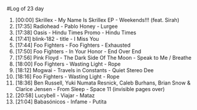 #Log of 23 day

1. [00:00] Skrillex - My Name Is Skrillex EP - Weekends!!! (feat. Sirah)
1. [17:35] Radiohead - Pablo Honey - Lurgee
1. [17:38] Oasis - Hindu Times Promo - Hindu Times
1. [17:41] blink-182 - title - I Miss You
1. [17:44] Foo Fighters - Foo Fighters - Exhausted
1. [17:50] Foo Fighters - In Your Honor - End Over End
1. [17:56] Pink Floyd - The Dark Side Of The Moon - Speak to Me / Breathe
1. [18:00] Foo Fighters - Wasting Light - Rope
1. [18:12] Mogwai - Travels in Constants - Quiet Stereo Dee
1. [18:16] Foo Fighters - Wasting Light - Rope
1. [18:36] Ben Russell, Yuki Numata Resnick, Caleb Burhans, Brian Snow & Clarice Jensen - From Sleep - Space 11 (invisible pages over)
1. [20:58] Lucybell - Viajar - Mataz
1. [21:04] Babasónicos - Infame - Putita
